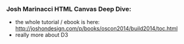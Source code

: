 ### Josh Marinacci HTML Canvas Deep Dive:
 - the whole tutorial / ebook is here: http://joshondesign.com/p/books/oscon2014/build2014/toc.html
 - really more about D3
